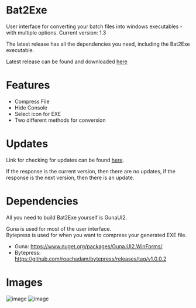 # Bat2Exe
User interface for converting your batch files into windows executables - with multiple options. Current version: 1.3                                                                                                                                                                                                      

The latest release has all the dependencies you need, including the Bat2Exe executable.

Latest release can be found and downloaded [here](https://github.com/dehoisted/Bat2Exe/releases/tag/1.3)                                                                                                                                                    

# Features
+ Compress File
+ Hide Console
+ Select icon for EXE
+ Two different methods for conversion

# Updates
Link for checking for updates can be found [here](https://pastebin.com/raw/DS0hgb0F).                                                                                               

If the response is the current version, then there are no updates, if the response is the next version, then there is an update.

# Dependencies
All you need to build Bat2Exe yourself is GunaUI2.

Guna is used for most of the user interface.                                                                                     
Bytepress is used for when you want to compress your generated EXE file.
+ Guna: https://www.nuget.org/packages/Guna.UI2.WinForms/                                                               
+ Bytepress: https://github.com/roachadam/bytepress/releases/tag/v1.0.0.2

# Images
![image](https://user-images.githubusercontent.com/75084509/126585025-52e03a42-a4ea-4cc5-a206-7f12faddfda4.png)
![image](https://user-images.githubusercontent.com/75084509/125828959-2339436b-99ab-43c4-91a0-0d629b1a74b5.png)
